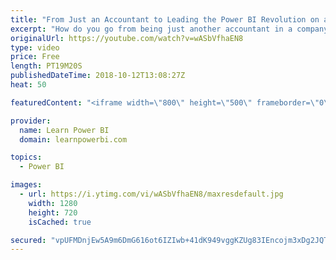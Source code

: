 ```yaml
---
title: "From Just an Accountant to Leading the Power BI Revolution on a Global Scale"
excerpt: "How do you go from being just another accountant in a company to someone who is leading BI transformation on a global scale?  👉Connect with Pam: https://www.linkedin.com/in/pamelaodombaker/ 👉 Join the LearnPowerBI Family: https://web.learnpowerbi.com/waitlist-invite/ --------------------------------------------------------------------------------------------"
originalUrl: https://youtube.com/watch?v=wASbVfhaEN8
type: video
price: Free
length: PT19M20S
publishedDateTime: 2018-10-12T13:08:27Z
heat: 50

featuredContent: "<iframe width=\"800\" height=\"500\" frameborder=\"0\" src=\"https://www.youtube.com/embed/wASbVfhaEN8\" allow=\"accelerometer; autoplay; encrypted-media; gyroscope; picture-in-picture\" allowfullscreen></iframe>"

provider:
  name: Learn Power BI
  domain: learnpowerbi.com

topics:
  - Power BI

images:
  - url: https://i.ytimg.com/vi/wASbVfhaEN8/maxresdefault.jpg
    width: 1280
    height: 720
    isCached: true

secured: "vpUFMDnjEw5A9m6DmG616ot6IZIwb+41dK949vggKZUg83IEncojm3xDg2JQTm6GYp704MmvYMofxzvUZH82PNHESE5Hwv/Y51D8Rp09r4lUYyO/4tbvxQeA29smQgDqJj7lr8F56PT0BxaZ/8RcLzOjN/AdaMbEtyJPafP2NmBEqvdp7FgqR5j+p5SY4WCZUfJx7zds5J8xhB+eq6Qpab8AAwrCPqipqf1+LGIxicpLcuuBNlWZ6GPLJpUyLPWnKzLCoYYDi5lI1qYleenHTs3/3yHw5DyoV50EfHZgDHhOU2nzlZgC8jNccp453Cv9n2/93q2GKgvcc7m8wxbb9cBIf12t0KKA7BWGDb+h5q9P8xVkWcNrqB59yh0TehN+EKksW3TwnCm6spNC2FTcxtlyKEFcv6qte4/bumKd4d4=;1eiVG94vq2ljf6ZUgwNf1g=="
---
```


